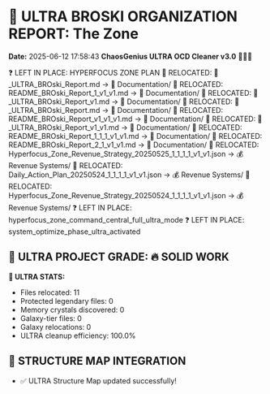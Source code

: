 # 🌌 ULTRA BROSKI ORGANIZATION REPORT: The Zone
**Date:** 2025-06-12 17:58:43
**ChaosGenius ULTRA OCD Cleaner v3.0** 🧠💜🌌

❓ LEFT IN PLACE: HYPERFOCUS ZONE PLAN
📁 RELOCATED: 🌌_ULTRA_BROski_Report.md → 📝 Documentation/
📁 RELOCATED: README_BROski_Report_1_v1_v1.md → 📝 Documentation/
📁 RELOCATED: 🌌_ULTRA_BROski_Report_v1.md → 📝 Documentation/
📁 RELOCATED: 🌌_ULTRA_BROski_Report.md → 📝 Documentation/
📁 RELOCATED: README_BROski_Report_v1_v1_v1.md → 📝 Documentation/
📁 RELOCATED: 🌌_ULTRA_BROski_Report_v1_v1.md → 📝 Documentation/
📁 RELOCATED: README_BROski_Report_1_1_1_v1_v1.md → 📝 Documentation/
📁 RELOCATED: README_BROski_Report_2_1_v1_v1.md → 📝 Documentation/
📁 RELOCATED: Hyperfocus_Zone_Revenue_Strategy_20250525_1_1_1_1_v1_v1.json → 💰 Revenue Systems/
📁 RELOCATED: Daily_Action_Plan_20250524_1_1_1_1_v1_v1.json → 💰 Revenue Systems/
📁 RELOCATED: Hyperfocus_Zone_Revenue_Strategy_20250524_1_1_1_1_v1_v1.json → 💰 Revenue Systems/
❓ LEFT IN PLACE: hyperfocus_zone_command_central_full_ultra_mode
❓ LEFT IN PLACE: system_optimize_phase_ultra_activated

## 🌌 ULTRA PROJECT GRADE: 🔥 SOLID WORK
**🧠 ULTRA STATS:**
- Files relocated: 11
- Protected legendary files: 0
- Memory crystals discovered: 0
- Galaxy-tier files: 0
- Galaxy relocations: 0
- ULTRA cleanup efficiency: 100.0%

## 🔄 STRUCTURE MAP INTEGRATION
- ✅ ULTRA Structure Map updated successfully!